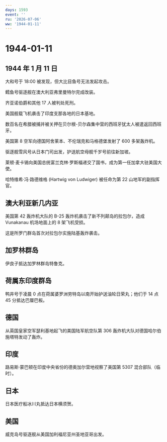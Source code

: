 ```yaml
---
days: 1593
event: ''
ru: '2026-07-06'
ww: '1944-01-11'
---
```


# 1944-01-11

## 1944 年 1 月 11 日

大和号于 18:00 被发现，但大比目鱼号无法发起攻击。

鳕鱼号驱逐舰在澳大利亚弗里曼特尔完成改装。

齐亚诺伯爵和其他 17 人被判处死刑。

美国舰载飞机袭击了印度支那各地的日本基地。

数百名在希腊被捕并被关押在贝尔根-贝尔森集中营的西班牙犹太人被遣返回西班牙。

美国第 8 空军向德国阿舍莱本、不伦瑞克和马格德堡发射了 600 多架轰炸机。

驱逐舰雪风号从日本门司出发，护送航空母舰千岁号前往新加坡。

莱顿·麦卡锡向美国总统富兰克林·罗斯福递交了国书，成为第一任加拿大驻美国大使。

哈特维希·冯·路德维格 (Hartwig von Ludwiger) 被任命为第 22
山地军的副指挥官。

## 澳大利亚新几内亚

美国第 42 轰炸机大队的 B-25 轰炸机袭击了新不列颠岛的拉包尔，造成
Vunakanau 机场地面上的 8 架飞机受损。

这是所罗门群岛首次对拉包尔实施陆基轰炸袭击。

## 加罗林群岛

伊良子抵达加罗林群岛特鲁克。

## 荷属东印度群岛

鸭井号于凌晨 0 点在荷属婆罗洲劳特岛以南开始护送油轮日荣丸；他们于 14 点
45 分抵达巴厘巴板。

## 德国

从英国皇家空军瑟利基地起飞的美国陆军航空队第 306
轰炸机大队对德国哈尔伯施塔特发动了轰炸。

## 印度

路易斯·蒙巴顿在印度中央省份的德奥加尔营地视察了美国第 5307
混合部队（临时）。

## 日本

日本医疗船冰川丸抵达日本横须贺。

## 美国

威克岛号驱逐舰从美国加利福尼亚州圣地亚哥出发。